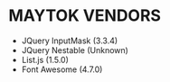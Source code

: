 MAYTOK VENDORS
==============

- JQuery InputMask (3.3.4)
- JQuery Nestable (Unknown)
- List.js (1.5.0)
- Font Awesome (4.7.0)
